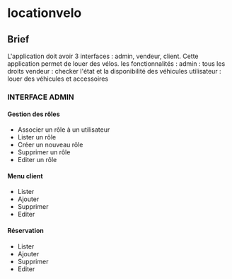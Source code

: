 # locationvelo

## Brief
L'application doit avoir 3 interfaces : admin, vendeur, client.
Cette application permet de louer des vélos.
les fonctionnalités : 
admin : tous les droits
vendeur : checker l'état et la disponibilité des véhicules
utilisateur : louer des véhicules et accessoires

### INTERFACE ADMIN

#### Gestion des rôles

- Associer un rôle à un utilisateur
- Lister un rôle
- Créer un nouveau rôle
- Supprimer un rôle
- Editer un rôle

#### Menu client
  
- Lister
- Ajouter
- Supprimer
- Editer
  
#### Réservation
  
- Lister
- Ajouter
- Supprimer
- Editer
  
  
